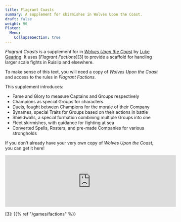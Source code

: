 ```yaml
---
title: Flagrant Coasts
summary: A supplement for skirmishes in Wolves Upon the Coast.
draft: false
weight: 90
Platen:
  Menu:
    CollapseSection: true
---
```


_Flagrant Coasts_ is a supplement for in [_Wolves Upon the Coast_][1] by [Luke Gearing][2]. It uses
[_Flagrant Factions_][3] to provide a scaffold for handling larger scale fights in Ruislip and
elsewhere.

To make sense of this text, you will need a copy of _Wolves Upon the Coast_ and access to the rules
in _Flagrant Factions_.

This supplement introduces:

- Fame and Glory to measure Captains and Groups respectively
- Champions as special Groups for characters
- Duels, fought between Champions for the morale of their Company
- Bynames, special Traits for Groups based on their actions in battle
- Shieldwalls, a special formation combining multiple Groups into one
- Fleet skirmishes, with guidance for fighting at sea
- Converted Spells, Rosters, and pre-made Companies for various strongholds

If you don't already have your very own copy of _Wolves Upon the Coast_, you can get it here!

<iframe frameborder="0"
        src="https://itch.io/embed/1175581"
        width="552"
        height="167"
        style="display: block; margin: 0 auto;"
>
  [Wolves Upon the Coast Grand Campaign by Luke Gearing][1]
</iframe>

<!-- Reference Links -->

[1]: https://lukegearing.itch.io/wolves-upon-the-coast-grand-campaign
[2]: https://lukegearing.blot.im/
[3]: {{% ref "/games/factions" %}}
